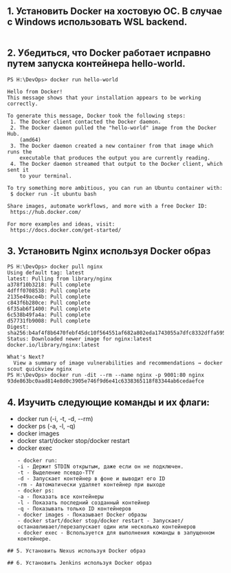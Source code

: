 ## 1. Установить Docker на хостовую ОС. В случае с Windows использовать WSL backend.
```
```
## 2. Убедиться, что Docker работает исправно путем запуска контейнера hello-world.
```
PS H:\DevOps> docker run hello-world

Hello from Docker!
This message shows that your installation appears to be working correctly.

To generate this message, Docker took the following steps:
 1. The Docker client contacted the Docker daemon.
 2. The Docker daemon pulled the "hello-world" image from the Docker Hub.
    (amd64)
 3. The Docker daemon created a new container from that image which runs the
    executable that produces the output you are currently reading.
 4. The Docker daemon streamed that output to the Docker client, which sent it
    to your terminal.

To try something more ambitious, you can run an Ubuntu container with:
 $ docker run -it ubuntu bash

Share images, automate workflows, and more with a free Docker ID:
 https://hub.docker.com/

For more examples and ideas, visit:
 https://docs.docker.com/get-started/
```
## 3. Установить Nginx используя Docker образ
  ```
  PS H:\DevOps> docker pull nginx
  Using default tag: latest
  latest: Pulling from library/nginx
  a378f10b3218: Pull complete
  4dfff0708538: Pull complete
  2135e49ace4b: Pull complete
  c843f6b280ce: Pull complete
  6f35ab6f1400: Pull complete
  6c538b49fa4a: Pull complete
  d57731fb9008: Pull complete
  Digest: sha256:b4af4f8b6470febf45dc10f564551af682a802eda1743055a7dfc8332dffa595
  Status: Downloaded newer image for nginx:latest
  docker.io/library/nginx:latest

  What's Next?
    View a summary of image vulnerabilities and recommendations → docker scout quickview nginx
  PS H:\DevOps> docker run -dit --rm --name nginx -p 9001:80 nginx
  93de863bc0aad814e8d0c3905e746f9d6e41c6338365118f83344ab6cedaefce
  ```
## 4. Изучить следующие команды и их флаги:
- docker run (-i, -t, -d, --rm)
- docker ps (-a, -l, -q)
- docker images
- docker start/docker stop/docker restart
- docker exec
  ```
  - docker run:
  -i - Держит STDIN открытым, даже если он не подключен.
  -t - Выделение псевдо-TTY
  -d - Запускает контейнер в фоне и выводит его ID
  -rm - Автоматически удаляет контейнер при выходе
  - docker ps:
  -a - Показать все контейнеры
  -l - Показать последний созданный контейнер
  -q - Показывать только ID контейнеров
  - docker images - Показывает Docker образы 
  - docker start/docker stop/docker restart - Запускает/останавливает/перезапускает один или несколько контейнеров
  - docker exec - Bспользуется для выполнения команды в запущенном контейнере.
 ```
## 5. Установить Nexus используя Docker образ
 ```
 ```
## 6. Установить Jenkins используя Docker образ
 ```
